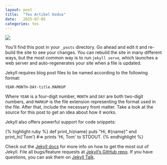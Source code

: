 ```yaml
---
layout: post
title:  "Tes Artikel Kedua"
date:   2025-07-05
categories: tes
---
```

<img src="https://blogger.googleusercontent.com/img/b/R29vZ2xl/AVvXsEjAfN-q6CkEFQ6fIM8HBNPI57a8CVIHY6d8GvNOFCPnntcYsmo4-_V9p8VDXMJJodXgbXQXBGoqyp-oNUeVbDpA6S-y5XDc4wA7FTdSsaKH8k5b0EcGTPI_zgFJZvcJ17Lixb7b5mPwt5IDG5zHkNnM6u988zlw-UkRV4_XTQCjKr-ejvaN7aviGics29M/s1024/cerita-dewasa-mama-kandung.jpg">

You’ll find this post in your `_posts` directory. Go ahead and edit it and re-build the site to see your changes. You can rebuild the site in many different ways, but the most common way is to run `jekyll serve`, which launches a web server and auto-regenerates your site when a file is updated.

Jekyll requires blog post files to be named according to the following format:

`YEAR-MONTH-DAY-title.MARKUP`

Where `YEAR` is a four-digit number, `MONTH` and `DAY` are both two-digit numbers, and `MARKUP` is the file extension representing the format used in the file. After that, include the necessary front matter. Take a look at the source for this post to get an idea about how it works.

Jekyll also offers powerful support for code snippets:

{% highlight ruby %}
def print_hi(name)
  puts "Hi, #{name}"
end
print_hi('Tom')
#=> prints 'Hi, Tom' to STDOUT.
{% endhighlight %}

Check out the [Jekyll docs][jekyll-docs] for more info on how to get the most out of Jekyll. File all bugs/feature requests at [Jekyll’s GitHub repo][jekyll-gh]. If you have questions, you can ask them on [Jekyll Talk][jekyll-talk].

[jekyll-docs]: https://jekyllrb.com/docs/home
[jekyll-gh]:   https://github.com/jekyll/jekyll
[jekyll-talk]: https://talk.jekyllrb.com/
